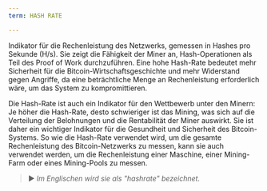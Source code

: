 ```yaml
---
term: HASH RATE

---
```

Indikator für die Rechenleistung des Netzwerks, gemessen in Hashes pro Sekunde (H/s). Sie zeigt die Fähigkeit der Miner an, Hash-Operationen als Teil des Proof of Work durchzuführen. Eine hohe Hash-Rate bedeutet mehr Sicherheit für die Bitcoin-Wirtschaftsgeschichte und mehr Widerstand gegen Angriffe, da eine beträchtliche Menge an Rechenleistung erforderlich wäre, um das System zu kompromittieren.

Die Hash-Rate ist auch ein Indikator für den Wettbewerb unter den Minern: Je höher die Hash-Rate, desto schwieriger ist das Mining, was sich auf die Verteilung der Belohnungen und die Rentabilität der Miner auswirkt. Sie ist daher ein wichtiger Indikator für die Gesundheit und Sicherheit des Bitcoin-Systems. So wie die Hash-Rate verwendet wird, um die gesamte Rechenleistung des Bitcoin-Netzwerks zu messen, kann sie auch verwendet werden, um die Rechenleistung einer Maschine, einer Mining-Farm oder eines Mining-Pools zu messen.

> ► *Im Englischen wird sie als "hashrate" bezeichnet.*